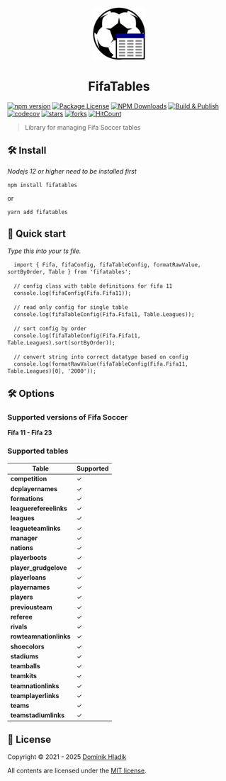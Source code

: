 <p align="center">
  <a href="https://github.com/Celtian/fifatables" target="blank"><img src="assets/logo.svg?sanitize=true" alt="" width="120"></a>
  <h1 align="center">FifaTables</h1>
</p>

[![npm version](https://badge.fury.io/js/fifatables.svg)](https://badge.fury.io/js/fifatables)
[![Package License](https://img.shields.io/npm/l/fifatables.svg)](https://www.npmjs.com/fifatables)
[![NPM Downloads](https://img.shields.io/npm/dm/fifatables.svg)](https://www.npmjs.com/fifatables)
[![Build & Publish](https://github.com/celtian/fifatables/workflows/Build%20&%20Publish/badge.svg)](https://github.com/celtian/fifatables/actions)
[![codecov](https://codecov.io/gh/Celtian/fifatables/branch/master/graph/badge.svg?token=1IRUKIKM0D)](https://codecov.io/gh/celtian/fifatables/)
[![stars](https://badgen.net/github/stars/celtian/fifatables)](https://github.com/celtian/fifatables/)
[![forks](https://badgen.net/github/forks/celtian/fifatables)](https://github.com/celtian/fifatables/)
[![HitCount](http://hits.dwyl.com/celtian/fifatables.svg)](http://hits.dwyl.com/celtian/fifatables)

> Library for managing Fifa Soccer tables

## 🛠️ Install

_Nodejs 12 or higher need to be installed first_

```terminal
npm install fifatables
```

or

```terminal
yarn add fifatables
```

## 🚀 Quick start

_Type this into your ts file._

```terminal
  import { Fifa, fifaConfig, fifaTableConfig, formatRawValue, sortByOrder, Table } from 'fifatables';

  // config class with table definitions for fifa 11
  console.log(fifaConfig(Fifa.Fifa11));

  // read only config for single table
  console.log(fifaTableConfig(Fifa.Fifa11, Table.Leagues));

  // sort config by order
  console.log(fifaTableConfig(Fifa.Fifa11, Table.Leagues).sort(sortByOrder));

  // convert string into correct datatype based on config
  console.log(formatRawValue(fifaTableConfig(Fifa.Fifa11, Table.Leagues)[0], '2000'));
```

## 🛠️ Options

### Supported versions of Fifa Soccer

**Fifa 11 - Fifa 23**

### Supported tables

| Table                  | Supported |
| ---------------------- | --------- |
| **competition**        | ✓         |
| **dcplayernames**      | ✓         |
| **formations**         | ✓         |
| **leaguerefereelinks** | ✓         |
| **leagues**            | ✓         |
| **leagueteamlinks**    | ✓         |
| **manager**            | ✓         |
| **nations**            | ✓         |
| **playerboots**        | ✓         |
| **player_grudgelove**  | ✓         |
| **playerloans**        | ✓         |
| **playernames**        | ✓         |
| **players**            | ✓         |
| **previousteam**       | ✓         |
| **referee**            | ✓         |
| **rivals**             | ✓         |
| **rowteamnationlinks** | ✓         |
| **shoecolors**         | ✓         |
| **stadiums**           | ✓         |
| **teamballs**          | ✓         |
| **teamkits**           | ✓         |
| **teamnationlinks**    | ✓         |
| **teamplayerlinks**    | ✓         |
| **teams**              | ✓         |
| **teamstadiumlinks**   | ✓         |

## 🪪 License

Copyright &copy; 2021 - 2025 [Dominik Hladik](https://github.com/Celtian)

All contents are licensed under the [MIT license].

[mit license]: LICENSE
